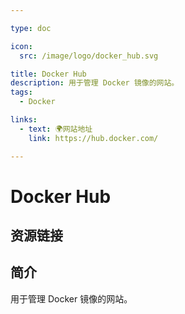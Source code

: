 ```yaml
---

type: doc

icon:
  src: /image/logo/docker_hub.svg

title: Docker Hub
description: 用于管理 Docker 镜像的网站。
tags:
  - Docker

links:
  - text: 🌍网站地址
    link: https://hub.docker.com/

---
```


<ShowLogo />

# Docker Hub

<ShowTags />

<ShowBreadcrumb />

## 资源链接

<ShowLinks />

## 简介

用于管理 Docker 镜像的网站。
